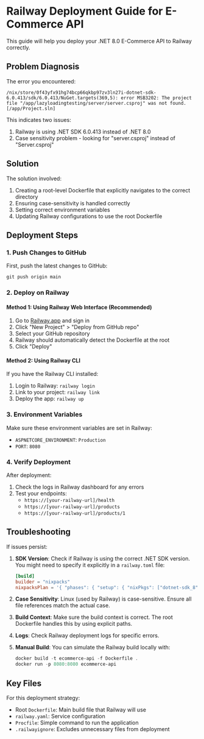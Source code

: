 # Railway Deployment Guide for E-Commerce API

This guide will help you deploy your .NET 8.0 E-Commerce API to Railway correctly.

## Problem Diagnosis

The error you encountered:
```
/nix/store/0f43yfx91hg74bcp66qkbp97zv3ln27i-dotnet-sdk-6.0.413/sdk/6.0.413/NuGet.targets(369,5): error MSB3202: The project file "/app/lazyloadingtesting/server/server.csproj" was not found. [/app/Project.sln]
```

This indicates two issues:
1. Railway is using .NET SDK 6.0.413 instead of .NET 8.0
2. Case sensitivity problem - looking for "server.csproj" instead of "Server.csproj"

## Solution

The solution involved:
1. Creating a root-level Dockerfile that explicitly navigates to the correct directory
2. Ensuring case-sensitivity is handled correctly
3. Setting correct environment variables
4. Updating Railway configurations to use the root Dockerfile

## Deployment Steps

### 1. Push Changes to GitHub

First, push the latest changes to GitHub:
```powershell
git push origin main
```

### 2. Deploy on Railway

#### Method 1: Using Railway Web Interface (Recommended)

1. Go to [Railway.app](https://railway.app/) and sign in
2. Click "New Project" > "Deploy from GitHub repo"
3. Select your GitHub repository
4. Railway should automatically detect the Dockerfile at the root
5. Click "Deploy"

#### Method 2: Using Railway CLI

If you have the Railway CLI installed:

1. Login to Railway: `railway login`
2. Link to your project: `railway link`
3. Deploy the app: `railway up`

### 3. Environment Variables

Make sure these environment variables are set in Railway:
- `ASPNETCORE_ENVIRONMENT`: `Production`
- `PORT`: `8080`

### 4. Verify Deployment

After deployment:
1. Check the logs in Railway dashboard for any errors
2. Test your endpoints:
   - `https://[your-railway-url]/health`
   - `https://[your-railway-url]/products`
   - `https://[your-railway-url]/products/1`

## Troubleshooting

If issues persist:

1. **SDK Version**: Check if Railway is using the correct .NET SDK version. You might need to specify it explicitly in a `railway.toml` file:
   ```toml
   [build]
   builder = "nixpacks"
   nixpacksPlan = '{ "phases": { "setup": { "nixPkgs": ["dotnet-sdk_8"] } } }'
   ```

2. **Case Sensitivity**: Linux (used by Railway) is case-sensitive. Ensure all file references match the actual case.

3. **Build Context**: Make sure the build context is correct. The root Dockerfile handles this by using explicit paths.

4. **Logs**: Check Railway deployment logs for specific errors.

5. **Manual Build**: You can simulate the Railway build locally with:
   ```powershell
   docker build -t ecommerce-api -f Dockerfile .
   docker run -p 8080:8080 ecommerce-api
   ```

## Key Files

For this deployment strategy:
- Root `Dockerfile`: Main build file that Railway will use
- `railway.yaml`: Service configuration
- `Procfile`: Simple command to run the application
- `.railwayignore`: Excludes unnecessary files from deployment
